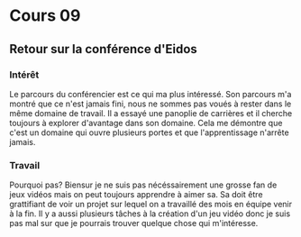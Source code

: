 # Cours 09 
## Retour sur la conférence d'Eidos

### Intérêt
Le parcours du conférencier est ce qui ma plus intéressé. Son parcours m'a montré que ce n'est jamais fini, nous ne sommes pas voués à rester dans le même domaine de travail. Il a essayé une panoplie de carrières et il cherche toujours à explorer d'avantage dans son domaine. Cela me démontre que c'est un domaine qui ouvre plusieurs portes et que l'apprentissage n'arrête jamais.  

### Travail
Pourquoi pas? Biensur je ne suis pas nécéssairement une grosse fan de jeux vidéos mais on peut toujours apprendre à aimer sa. Sa doit être grattifiant de voir un projet sur lequel on a travaillé des mois en équipe venir à la fin. Il y a aussi plusieurs tâches à la création d'un jeu vidéo donc je suis pas mal sur que je pourrais trouver quelque chose qui m'intéresse. 
